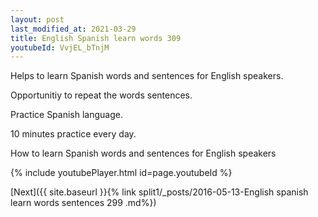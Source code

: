 ```yaml
---
layout: post
last_modified_at: 2021-03-29
title: English Spanish learn words 309 
youtubeId: VvjEL_bTnjM
---
```

 
 
Helps to learn Spanish words and sentences for English speakers.

Opportunitiy to repeat the words sentences. 

Practice Spanish language. 
 
10 minutes practice every day. 
 
How to learn Spanish words and sentences for English speakers 
 
{% include youtubePlayer.html id=page.youtubeId %}
 
 
[Next]({{ site.baseurl }}{% link  split1/_posts/2016-05-13-English spanish learn words sentences 299 .md%})
 

